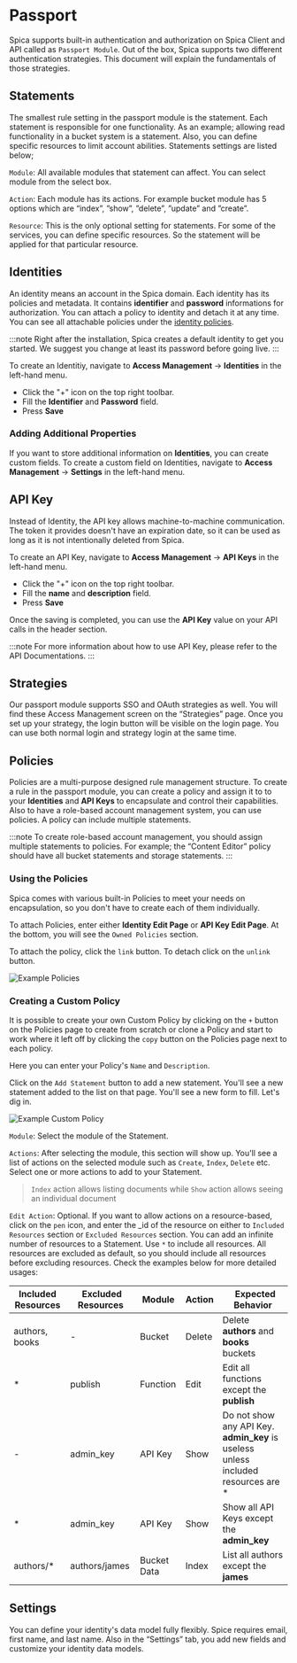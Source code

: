 # Passport

Spica supports built-in authentication and authorization on Spica Client and API called as `Passport Module`. Out of the box, Spica supports two different authentication strategies. This document will explain the fundamentals of those strategies.

## Statements

The smallest rule setting in the passport module is the statement. Each statement is responsible for one functionality. As an example; allowing read functionality in a bucket system is a statement. Also, you can define specific resources to limit account abilities. Statements settings are listed below;

`Module`: All available modules that statement can affect. You can select module from the select box.

`Action`: Each module has its actions. For example bucket module has 5 options which are “index”, ”show”, ”delete”, ”update” and ”create”.

`Resource`: This is the only optional setting for statements. For some of the services, you can define specific resources. So the statement will be applied for that particular resource.

## Identities

An identity means an account in the Spica domain. Each identity has its policies and metadata. It contains **identifier** and **password** informations for authorization. You can attach a policy to identity and detach it at any time. You can see all attachable policies under the [identity policies](#policies).

:::note
Right after the installation, Spica creates a default identity to get you started. We suggest you change at least its password before going live.
:::

To create an Identitiy, navigate to **Access Management** -> **Identities** in the left-hand menu.

- Click the "+" icon on the top right toolbar.
- Fill the **Identifier** and **Password** field.
- Press **Save**

### Adding Additional Properties

If you want to store additional information on **Identities**, you can create custom fields. To create a custom field on Identities, navigate to **Access Management** -> **Settings** in the left-hand menu.

## API Key

Instead of Identity, the API key allows machine-to-machine communication. The token it provides doesn't have an expiration date, so it can be used as long as it is not intentionally deleted from Spica.

To create an API Key, navigate to **Access Management** -> **API Keys** in the left-hand menu.

- Click the "+" icon on the top right toolbar.
- Fill the **name** and **description** field.
- Press **Save**

Once the saving is completed, you can use the **API Key** value on your API calls in the header section.

:::note
For more information about how to use API Key, please refer to the API Documentations.
:::

## Strategies

Our passport module supports SSO and OAuth strategies as well. You will find these Access Management screen on the “Strategies” page. Once you set up your strategy, the login button will be visible on the login page. You can use both normal login and strategy login at the same time.

## Policies

Policies are a multi-purpose designed rule management structure. To create a rule in the passport module, you can create a policy and assign it to to your **Identities** and **API Keys** to encapsulate and control their capabilities. Also to have a role-based account management system, you can use policies. A policy can include multiple statements.

:::note
To create role-based account management, you should assign multiple statements to policies. For example; the “Content Editor” policy should have all bucket statements and storage statements.
:::

### Using the Policies

Spica comes with various built-in Policies to meet your needs on encapsulation, so you don't have to create each of them individually.

To attach Policies, enter either **Identity Edit Page** or **API Key Edit Page**. At the bottom, you will see the `Owned Policies` section.

To attach the policy, click the `link` button. To detach click on the `unlink` button.

![Example Policies](/img/docs/passport/policies.png)

### Creating a Custom Policy

It is possible to create your own Custom Policy by clicking on the `+` button on the Policies page to create from scratch or clone a Policy and start to work where it left off by clicking the `copy` button on the Policies page next to each policy.

Here you can enter your Policy's `Name` and `Description`.

Click on the `Add Statement` button to add a new statement. You'll see a new statement added to the list on that page. You'll see a new form to fill. Let's dig in.

![Example Custom Policy](/img/docs/passport/custom_policies.png)

`Module`: Select the module of the Statement.

`Actions`: After selecting the module, this section will show up. You'll see a list of actions on the selected module such as `Create`, `Index`, `Delete` etc. Select one or more actions to add to your Statement.

> `Index` action allows listing documents while `Show` action allows seeing an individual document

`Edit Action`:
Optional. If you want to allow actions on a resource-based, click on the `pen` icon, and enter the \_id of the resource on either to `Included Resources` section or `Excluded Resources` section.
You can add an infinite number of resources to a Statement. Use `*` to include all resources.
All resources are excluded as default, so you should include all resources before excluding resources.
Check the examples below for more detailed usages:

| Included Resources |  Excluded Resources | Module      | Action |   Expected Behavior                                                                |
| ------------------ | ------------------- | ----------- | ------ | ---------------------------------------------------------------------------------- |
| authors, books     | -                   | Bucket      | Delete | Delete **authors** and **books** buckets                                           |
| \*                 | publish             | Function    | Edit   | Edit all functions except the **publish**                                          |
| -                  | admin_key           | API Key     | Show   | Do not show any API Key. **admin_key** is useless unless included resources are \* |
| \*                 | admin_key           | API Key     | Show   | Show all API Keys except the **admin_key**                                         |
| authors/\*         | authors/james       | Bucket Data | Index  | List all authors except the **james**                                              |

## Settings

You can define your identity's data model fully flexibly. Spice requires email, first name, and last name. Also in the “Settings” tab, you add new fields and customize your identity data models.

